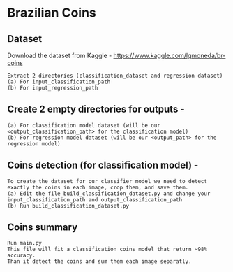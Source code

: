 # Brazilian Coins


## Dataset
Download the dataset from Kaggle - https://www.kaggle.com/lgmoneda/br-coins

    Extract 2 directories (classification_dataset and regression dataset) 
    (a) For input_classification_path 
    (b) For input_regression_path
    
## Create 2 empty directories for outputs -  
    (a) For classification model dataset (will be our <output_classification_path> for the classification model) 
    (b) For regression model dataset (will be our <output_path> for the regression model)
## Coins detection (for classification model) - 
    To create the dataset for our classifier model we need to detect exactly the coins in each image, crop them, and save them. 
    (a) Edit the file build_classification_dataset.py and change your input_classification_path and output_classification_path 
    (b) Run build_classification_dataset.py
##  Coins summary
    Run main.py
    This file will fit a classification coins model that return ~98% accuracy.
    Than it detect the coins and sum them each image separatly.
